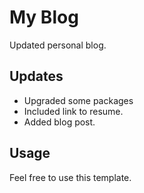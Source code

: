 # My Blog
Updated personal blog. 

## Updates
- Upgraded some packages
- Included link to resume.
- Added blog post.

## Usage
Feel free to use this template.

